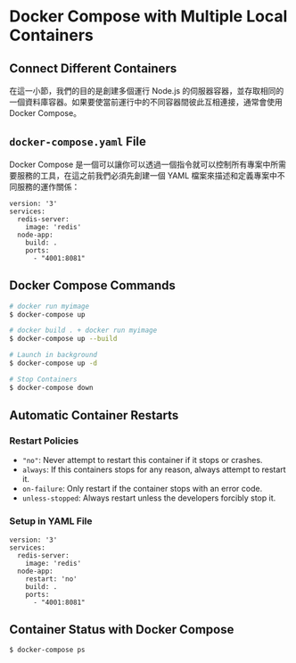 # Docker Compose with Multiple Local Containers

## Connect Different Containers

在這一小節，我們的目的是創建多個運行 Node.js 的伺服器容器，並存取相同的一個資料庫容器。如果要使當前運行中的不同容器間彼此互相連接，通常會使用 Docker Compose。

## `docker-compose.yaml` File

Docker Compose 是一個可以讓你可以透過一個指令就可以控制所有專案中所需要服務的工具，在這之前我們必須先創建一個 YAML 檔案來描述和定義專案中不同服務的運作關係：

```
version: '3'
services:
  redis-server:
    image: 'redis'
  node-app:
    build: .
    ports:
      - "4001:8081"
```

## Docker Compose Commands

```bash
# docker run myimage
$ docker-compose up

# docker build . + docker run myimage
$ docker-compose up --build

# Launch in background
$ docker-compose up -d

# Stop Containers
$ docker-compose down
```

## Automatic Container Restarts

### Restart Policies

- `"no"`: Never attempt to restart this container if it stops or crashes.
- `always`: If this containers stops for any reason, always attempt to restart it.
- `on-failure`: Only restart if the container stops with an error code.
- `unless-stopped`: Always restart unless the developers forcibly stop it.

### Setup in YAML File

```
version: '3'
services:
  redis-server:
    image: 'redis'
  node-app:
    restart: 'no'
    build: .
    ports:
      - "4001:8081"
```

## Container Status with Docker Compose

```bash
$ docker-compose ps
```
